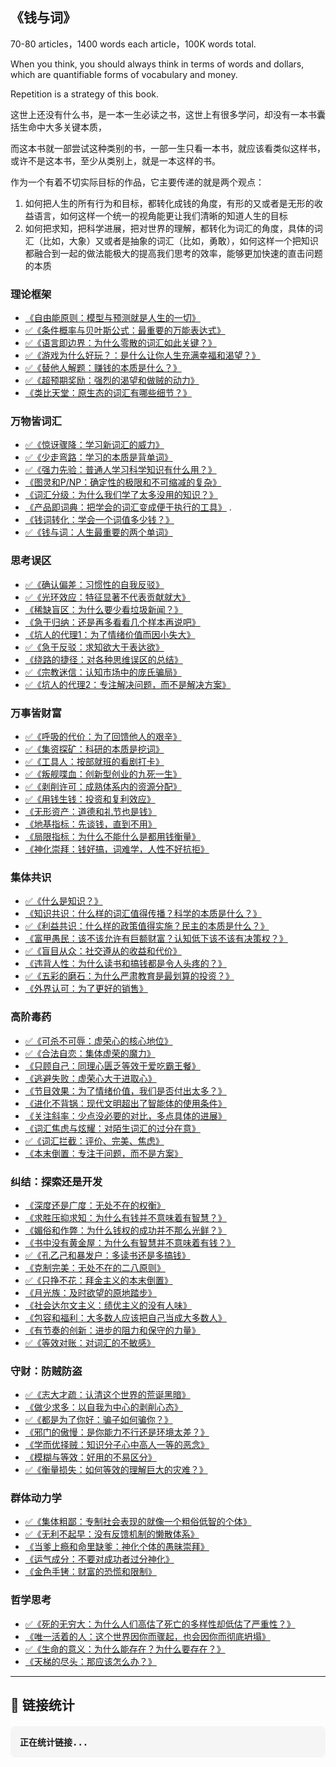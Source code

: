 ## 《钱与词》

70-80 articles，1400 words each article，100K words total.

When you think, you should always think in terms of words and dollars, which are quantifiable forms of vocabulary and money.

Repetition is a strategy of this book.

这世上还没有什么书，是一本一生必读之书，这世上有很多学问，却没有一本书囊括生命中大多关键本质，

而这本书就一部尝试这种类别的书，一部一生只看一本书，就应该看类似这样书，或许不是这本书，至少从类别上，就是一本这样的书。

作为一个有着不切实际目标的作品，它主要传递的就是两个观点：

1. 如何把人生的所有行为和目标，都转化成钱的角度，有形的又或者是无形的收益语言，如何这样一个统一的视角能更让我们清晰的知道人生的目标
1. 如何把求知，把科学进展，把对世界的理解，都转化为词汇的角度，具体的词汇（比如，大象）又或者是抽象的词汇（比如，勇敢），如何这样一个把知识都融合到一起的做法能极大的提高我们思考的效率，能够更加快速的直击问题的本质

### 理论框架

- [《自由能原则：模型与预测就是人生的一切》](./free-energy)
- [✅《条件概率与贝叶斯公式：最重要的万能表达式》](./bayes)
- [✅《语言即边界：为什么零散的词汇如此关键？》](./lexemes)
- [✅《游戏为什么好玩？：是什么让你人生充满幸福和渴望？》](./game)
- [✅《替他人解题：赚钱的本质是什么？》](./solve)
- [✅《超预期奖励：强烈的渴望和做贼的动力》](./surprize)
- [《类比天堂：原生态的词汇有哪些细节？》](./language) 

### 万物皆词汇

- [✅《惊讶骤降：学习新词汇的威力》](./surprise)
- [✅《少走弯路：学习的本质是背单词》](./learn)
- [✅《强力先验：普通人学习科学知识有什么用？》](./prior)
- [《图灵和P/NP：确定性的极限和不可缩减的复杂》](./turing)
- [《词汇分级：为什么我们学了太多没用的知识？》](./levels)
- [《产品即词典：把学会的词汇变成便于执行的工具》](./product) .
- [《钱词转化：学会一个词值多少钱？》](./convert)
- [✅《钱与词：人生最重要的两个单词》](./core) 

### 思考误区

- [✅《确认偏差：习惯性的自我反驳》](./confirm)
- [✅《光环效应：特征显著不代表贡献就大》](./halo)
- [《稀缺盲区：为什么要少看垃圾新闻？》](./rarity)
- [《急于归纳：还是再多看看几个样本再说吧》](./jump)
- [《坑人的代理1：为了情绪价值而因小失大》](./emo)
- [✅《急于反驳：求知欲大于表达欲》](./refute)
- [《绕路的捷径：对各种思维误区的总结》](./bias)
- [✅《宗教迷信：认知市场中的庞氏骗局》](./wrong)
- [✅《坑人的代理2：专注解决问题，而不是解决方案》](./proxy2)

### 万事皆财富

- [✅《呼吸的代价：为了回馈他人的艰辛》](./breath)
- [✅《集资探矿：科研的本质是挖词》](./academia)
- [✅《工具人：按部就班的看剧打卡》](./standard)
- [✅《叛舰喋血：创新型创业的九死一生》](./startup)
- [✅《剥削许可：成熟体系内的资源分配》](./established)
- [✅《用钱生钱：投资和复利效应》](./invest)
- [《无形资产：道德和礼节也是钱》](./intangible)
- [《地基指标：先谈钱，直到不用》](./foundation)
- [《局限指标：为什么不能什么是都用钱衡量》](./metric)
- [《神化崇拜：钱好搞，词难学，人性不好抗拒》](./worship)

### 集体共识

- [✅《什么是知识？》](./model)
- [《知识共识：什么样的词汇值得传播？科学的本质是什么？》](./science)
- [✅《利益共识：什么样的政策值得实施？民主的本质是什么？》](./democracy)
- [《富甲愚民：该不该允许有巨额财富？认知低下该不该有决策权？》](./limit)
- [✅《盲目从众：社交遵从的收益和代价》](./follow)
- [《违背人性：为什么读书和搞钱都是令人头疼的？》](./against)
- [✅《五彩的磨石：为什么严肃教育是最划算的投资？》](./edu)
- [《外界认可：为了更好的销售》](./external)

### 高阶毒药

- [✅《可杀不可辱：虚荣心的核心地位》](./ego)
- [✅《合法自恋：集体虚荣的魔力》](./tribalism)
- [《只顾自己：同理心匮乏等效于爱吃霸王餐》](./empathy)
- [《逃避失败：虚荣心大于进取心》](./escape)
- [《节目效果：为了情绪价值，我们是否付出太多？》](./emotions)
- [《进化不背锅：现代文明超出了智能体的使用条件》](./conditions)
- [《关注斜率：少点没必要的对比，多点具体的进展》](./slope)
- [《词汇焦虑与炫耀：对陌生词汇的过分在意》](./anxiety)
- [✅《词汇拦截：评价、完美、焦虑》](./intercept)
- [《本末倒置：专注于问题，而不是方案》](./solution)

### 纠结：探索还是开发

- [《深度还是广度：无处不在的权衡》](./bd)
- [《求胜压抑求知：为什么有钱并不意味着有智慧？》](./rich)
- [《媚俗和作弊：为什么钱权的成功并不那么光鲜？》](./dirty)
- [《书中没有黄金屋：为什么有智慧并不意味着有钱？》](./smart)
- [✅《孔乙己和暴发户：多读书还是多搞钱》](./better)
- [《克制完美：无处不在的二八原则》](./primary)
- [✅《只挣不花：拜金主义的本末倒置》](./save)
- [《月光族：及时欲望的原地踏步》](./spend)
- [《社会达尔文主义：绩优主义的没有人味》](./merit)
- [《包容和福利：大多数人应该把自己当成大多数人》](./majority)
- [《有节奏的创新：进步的阻力和保守的力量》](./advance)
- [✅《等效对账：对词汇的不敏感》](./equal)

### 守财：防贼防盗

- [✅《志大才疏：认清这个世界的荒诞黑暗》](./dark)
- [《做少求多：以自我为中心的剥削心态》](./exploit)
- [✅《都是为了你好：骗子如何骗你？》](./fraud)
- [《邪门的傲慢：是你能力不行还是环境太差？》](./elite)
- [《学而优择贼：知识分子心中高人一等的恶念》](./services)
- [《模糊与等效：好用的不易区分》](./ambiguity)
- [✅《衡量损失：如何等效的理解巨大的灾难？》](./loss)

### 群体动力学

- [✅《集体粗鄙：专制社会表现的就像一个粗俗低智的个体》](./authoritarian)
- [✅《无利不起早：没有反馈机制的懒散体系》](./incentive)
- [《当爹上瘾和命里缺爹：神化个体的愚昧崇拜》](./daddy)
- [《运气成分：不要对成功者过分神化》](./luck)
- [《金色手铐：财富的恐慌和限制》](./handcuffs)

### 哲学思考

- [✅《死的无穷大：为什么人们高估了死亡的多样性却低估了严重性？》](./death)
- [《唯一活着的人：这个世界因你而骤起，也会因你而彻底坍塌》](./living)
- [✅《生命的意义：为什么能存在？为什么要存在？》](./existance) 
- [《天梯的尽头：那应该怎么办？》](./end)

---

## 🔗 链接统计

<div id="link-counter" style="background: #f5f5f5; padding: 15px; border-radius: 8px; margin: 20px 0; font-family: monospace;">
  <strong>正在统计链接...</strong>
</div>

<script>
// 链接计数器
function countMarkdownLinks() {
  const content = document.body.innerHTML;
  
  // 方法1: 匹配HTML链接格式 <a href="url">text</a> (Hugo转换后的格式)
  const htmlLinkRegex = /<a[^>]*href=["']([^"']+)["'][^>]*>([^<]+)<\/a>/g;
  const htmlLinks = [];
  let match;
  
  while ((match = htmlLinkRegex.exec(content)) !== null) {
    htmlLinks.push({
      text: match[2].trim(),
      url: match[1]
    });
  }
  
  // 方法2: 尝试匹配原始markdown内容 (如果页面中有)
  const markdownContent = document.querySelector('article')?.textContent || document.body.textContent;
  const markdownLinkRegex = /\[([^\]]+)\]\(([^)]+)\)/g;
  const markdownLinks = [];
  
  while ((match = markdownLinkRegex.exec(markdownContent)) !== null) {
    markdownLinks.push({
      text: match[1],
      url: match[2]
    });
  }
  
  // 使用HTML链接结果作为主要结果
  const links = htmlLinks.length > 0 ? htmlLinks : markdownLinks;
  
  // 统计蓝勾链接 (✅)
  const blueCheckLinks = links.filter(link => link.text.includes('✅'));
  const blueCheckCount = blueCheckLinks.length;
  
  // 统计结果
  const totalLinks = links.length;
  const uniqueUrls = new Set(links.map(link => link.url)).size;
  const duplicateUrls = totalLinks - uniqueUrls;
  
  // 检测重复链接
  const urlCounts = {};
  links.forEach(link => {
    urlCounts[link.url] = (urlCounts[link.url] || 0) + 1;
  });
  
  const duplicates = Object.entries(urlCounts)
    .filter(([url, count]) => count > 1)
    .map(([url, count]) => ({
      url,
      count,
      links: links.filter(link => link.url === url)
    }));
  
  // 显示结果
  const counterDiv = document.getElementById('link-counter');
  counterDiv.innerHTML = `
    <h3>📊 链接统计结果</h3>
    
    <div style="background: #e3f2fd; border: 1px solid #2196f3; padding: 15px; border-radius: 8px; margin: 15px 0;">
      <h4>✅ 蓝勾链接统计</h4>
      <p><strong>蓝勾链接数量：${blueCheckCount} 个</strong></p>
      <p><strong>完成进度：${totalLinks > 0 ? Math.round((blueCheckCount / totalLinks) * 100) : 0}%</strong></p>
      
      <div style="background: #e0e0e0; border-radius: 10px; height: 20px; margin: 10px 0; overflow: hidden;">
        <div style="background: linear-gradient(90deg, #2196f3, #64b5f6); height: 100%; width: ${totalLinks > 0 ? (blueCheckCount / totalLinks) * 100 : 0}%; border-radius: 10px; transition: width 0.5s ease; display: flex; align-items: center; justify-content: center;">
          <span style="color: white; font-weight: bold; font-size: 12px; text-shadow: 1px 1px 2px rgba(0,0,0,0.3);">
            ${blueCheckCount}/${totalLinks}
          </span>
        </div>
      </div>
    </div>
    
    <p><strong>检测方法:</strong> ${htmlLinks.length > 0 ? 'HTML链接 (Hugo转换后)' : 'Markdown链接 (原始格式)'}</p>
    <p><strong>总链接数:</strong> ${totalLinks}</p>
    <p><strong>唯一URL数:</strong> ${uniqueUrls}</p>
    <p><strong>重复URL数:</strong> ${duplicateUrls}</p>
    
    ${duplicates.length > 0 ? `
      <div style="background: #fff3cd; border: 1px solid #ffeaa7; padding: 15px; border-radius: 8px; margin: 15px 0;">
        <h4>⚠️ 发现重复链接 (${duplicates.length} 个URL重复)</h4>
        ${duplicates.map(dup => `
          <div style="margin: 10px 0; padding: 10px; background: #fff; border-left: 4px solid #f39c12;">
            <p><strong>重复URL:</strong> <code>${dup.url}</code> (出现 ${dup.count} 次)</p>
            <div style="margin-left: 20px;">
              ${dup.links.map((link, index) => `
                <div style="padding: 5px; color: #e74c3c;">
                  ${index + 1}. [${link.text}](${link.url})
                </div>
              `).join('')}
            </div>
          </div>
        `).join('')}
      </div>
    ` : `
      <div style="background: #d4edda; border: 1px solid #c3e6cb; padding: 15px; border-radius: 8px; margin: 15px 0;">
        <h4>✅ 没有发现重复链接</h4>
        <p>所有链接都是唯一的！</p>
      </div>
    `}
    
    <details style="margin-top: 15px;">
      <summary><strong>🔍 查看所有链接</strong></summary>
      <div style="max-height: 300px; overflow-y: auto; margin-top: 10px;">
        ${links.map((link, index) => `
          <div style="padding: 5px; border-bottom: 1px solid #ddd;">
            <strong>${index + 1}.</strong> [${link.text}](${link.url})
          </div>
        `).join('')}
      </div>
    </details>
    
    <details style="margin-top: 15px;">
      <summary><strong>🔧 调试信息</strong></summary>
      <p><strong>HTML链接数:</strong> ${htmlLinks.length}</p>
      <p><strong>Markdown链接数:</strong> ${markdownLinks.length}</p>
      <p><strong>页面内容长度:</strong> ${content.length} 字符</p>
    </details>
  `;
}

// 页面加载完成后执行
document.addEventListener('DOMContentLoaded', countMarkdownLinks);

// 如果页面已经加载完成，立即执行
if (document.readyState === 'loading') {
  document.addEventListener('DOMContentLoaded', countMarkdownLinks);
} else {
  countMarkdownLinks();
}
</script>
